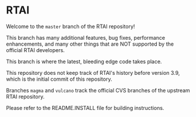 RTAI
====

Welcome to the `master` branch of the RTAI repository!

This branch has many additional features, bug fixes,
performance enhancements, and many other things that
are NOT supported by the official RTAI developers.

This branch is where the latest, bleeding edge code takes place.

This repository does not keep track of RTAI's history before
version 3.9, which is the initial commit of this repository.

Branches `magma` and `vulcano` track the official CVS
branches of the upstream RTAI repository.

Please refer to the README.INSTALL file for building instructions.
